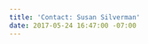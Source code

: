 ```yaml
---
title: 'Contact: Susan Silverman'
date: 2017-05-24 16:47:00 -07:00
---
```


[](mailto:sasilve@gmail.com)